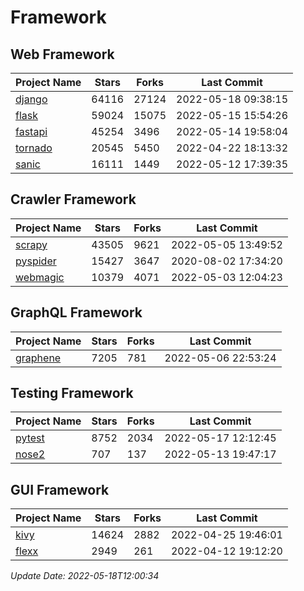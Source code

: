 # Framework

## Web Framework
| Project Name | Stars | Forks | Last Commit |
| ------------ | ----- | ----- | ----------- |
| [django](https://github.com/django/django) | 64116 | 27124 | 2022-05-18 09:38:15 |
| [flask](https://github.com/pallets/flask) | 59024 | 15075 | 2022-05-15 15:54:26 |
| [fastapi](https://github.com/tiangolo/fastapi) | 45254 | 3496 | 2022-05-14 19:58:04 |
| [tornado](https://github.com/tornadoweb/tornado) | 20545 | 5450 | 2022-04-22 18:13:32 |
| [sanic](https://github.com/sanic-org/sanic) | 16111 | 1449 | 2022-05-12 17:39:35 |

## Crawler Framework
| Project Name | Stars | Forks | Last Commit |
| ------------ | ----- | ----- | ----------- |
| [scrapy](https://github.com/scrapy/scrapy) | 43505 | 9621 | 2022-05-05 13:49:52 |
| [pyspider](https://github.com/binux/pyspider) | 15427 | 3647 | 2020-08-02 17:34:20 |
| [webmagic](https://github.com/code4craft/webmagic) | 10379 | 4071 | 2022-05-03 12:04:23 |

## GraphQL Framework
| Project Name | Stars | Forks | Last Commit |
| ------------ | ----- | ----- | ----------- |
| [graphene](https://github.com/graphql-python/graphene) | 7205 | 781 | 2022-05-06 22:53:24 |

## Testing Framework
| Project Name | Stars | Forks | Last Commit |
| ------------ | ----- | ----- | ----------- |
| [pytest](https://github.com/pytest-dev/pytest) | 8752 | 2034 | 2022-05-17 12:12:45 |
| [nose2](https://github.com/nose-devs/nose2) | 707 | 137 | 2022-05-13 19:47:17 |

## GUI Framework
| Project Name | Stars | Forks | Last Commit |
| ------------ | ----- | ----- | ----------- |
| [kivy](https://github.com/kivy/kivy) | 14624 | 2882 | 2022-04-25 19:46:01 |
| [flexx](https://github.com/flexxui/flexx) | 2949 | 261 | 2022-04-12 19:12:20 |

*Update Date: 2022-05-18T12:00:34*